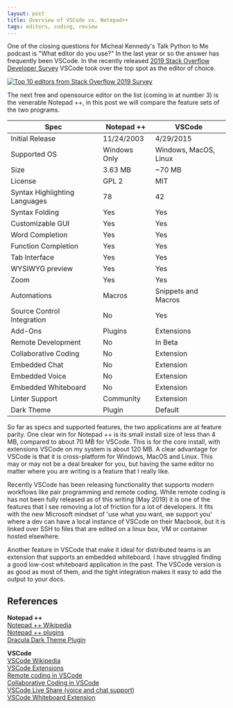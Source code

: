 ```yaml
---
layout: post
title: Overview of VSCode vs. Notepad++
tags: editors, coding, review
---
```


One of the closing questions for Micheal Kennedy's Talk Python to Me podcast is "What editor do you use?"
In the last year or so the answer has frequently been VSCode. In the recently released [2019 Stack Overflow Developer Survey](https://stackoverflow.blog/2019/04/09/the-2019-stack-overflow-developer-survey-results-are-in/) VSCode took over the top spot as the editor of choice. 

[![Top 10 editors from Stack Overflow 2019 Survey](<{{ site.baseurl }}/images/stack-over-flow-editors-2019.png>)](https://insights.stackoverflow.com/survey/2019?utm_source=so-owned&utm_medium=blog&utm_campaign=dev-survey-2019&utm_content=launch-blog#development-environments-and-tools)

The next free and opensource editor on the list (coming in at number 3) is the venerable Notepad ++, in this post we will compare the feature sets of the two programs.

| Spec                          | Notepad ++   | VSCode                |
| ----------------------------- | ------------ | --------------------- |
| Initial Release               | 11/24/2003   | 4/29/2015             |
| Supported OS                  | Windows Only | Windows, MacOS, Linux |
| Size                          | 3.63 MB      | ~70 MB                |
| License                       | GPL 2        | MIT                   |
| Syntax Highlighting Languages | 78           | 42                    |
| Syntax Folding                | Yes          | Yes                   |
| Customizable GUI              | Yes          | Yes                   |
| Word Completion               | Yes          | Yes                   |
| Function Completion           | Yes          | Yes                   |
| Tab Interface                 | Yes          | Yes                   |
| WYSIWYG preview               | Yes          | Yes                   |
| Zoom                          | Yes          | Yes                   |
| Automations                   | Macros       | Snippets and Macros   |
| Source Control Integration    | No           | Yes                   |
| Add-Ons                       | Plugins      | Extensions            |
| Remote Development            | No           | In Beta               |
| Collaborative Coding          | No           | Extension             |
| Embedded Chat                 | No           | Extension             |
| Embedded Voice                | No           | Extension             |
| Embedded Whiteboard           | No           | Extension             |
| Linter Support                | Community    | Extension             |
| Dark Theme                    | Plugin       | Default               |

So far as specs and supported features, the two applications are at feature parity. One clear win for Notepad ++ is its small install size of less than 4 MB, compared to about 70 MB for VSCode. This is for the core install, with extensions VSCode on my system is about 120 MB. A clear advantage for VSCode is that it is cross-platform for Windows, MacOS and Linux. This may or may not be a deal breaker for you, but having the same editor no matter where you are writing is a feature that I really like. 

Recently VSCode has been releasing functionality that supports modern workflows like pair programming and remote coding. While remote coding is has not been fully released as of this writing (May 2019) it is one of the features that I see removing a lot of friction for a lot of developers. It fits with the new Microsoft mindset of 'use what you want, we support you' where a dev can have a local instance of VSCode on their Macbook, but it is linked over SSH to files that are edited on a linux box, VM or container hosted elsewhere. 

Another feature in VSCode that make it ideal for distributed teams is an extension that supports an embedded whiteboard. I have struggled finding a good low-cost whiteboard application in the past. The VSCode version is as good as most of them, and the tight integration makes it easy to add the output to your docs. 

## References

**Notepad ++**  
[Notepad ++ Wikipedia](https://en.wikipedia.org/wiki/Notepad%2B%2B)  
[Notepad ++ plugins](http://docs.notepad-plus-plus.org/index.php/Plugin_Central)  
[Dracula Dark Theme Plugin](https://draculatheme.com/notepad-plus-plus/)  

**VSCode**  
[VSCode Wikipedia](https://en.wikipedia.org/wiki/Visual_Studio_Code)  
[VSCode Extensions](https://marketplace.visualstudio.com/VSCode)  
[Remote coding in VSCode](https://code.visualstudio.com/docs/remote/remote-overview)  
[Collaborative Coding in VSCode](https://medium.com/@ibrahimbutt/how-to-set-up-vscode-for-remote-pair-programming-e5f5c30a48e2)  
[VSCode Live Share (voice and chat support)](https://marketplace.visualstudio.com/items?itemName=MS-vsliveshare.vsliveshare-pack)  
[VSCode Whiteboard Extension](https://marketplace.visualstudio.com/items?itemName=lostintangent.vsls-whiteboard)
